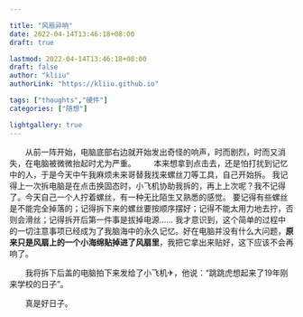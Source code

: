 ```yaml
---

title: "风扇异响"
date: 2022-04-14T13:46:18+08:00
draft: true

lastmod: 2022-04-14T13:46:18+08:00
draft: false
author: "kliiu"
authorLink: "https://kliiu.github.io"

tags: ["thoughts","硬件"]
categories: ["随想"]

lightgallery: true
---
```

&emsp;&emsp;从前一阵开始，电脑底部右边就开始发出奇怪的响声，时而剧烈，时而又消失，在电脑被微微抬起时尤为严重。<!--more-->
&emsp;&emsp;本来想拿到点击去，还是怕打扰到记忆中的人，于是今天中午我麻烦未来哥替我找来螺丝刀等工具，自己开始拆。
我记得上一次拆电脑是在点击换固态时，小飞机协助我拆的，再上上次呢？我不记得了。今天自己一个人拧着螺丝，有一种无比陌生又熟悉的感觉。
要记得有些螺丝是不能完全掉落的；记得拆下来的螺丝要按顺序摆好；记得不能太用力地去拧，否则会滑丝；记得拆开后第一件事是拔掉电源......
我才意识到，这个简单的过程中的一切注意事项已经成为了我脑海中的永久记忆。好在电脑并没有什么大问题，**原来只是风扇上的一个小海绵贴掉进了风扇里**，我把它拿出来贴好，这下应该不会再响了。

&emsp;&emsp;我将拆下后盖的电脑拍下来发给了小飞机✈，他说：“跳跳虎想起来了19年刚来学校的日子”。

&emsp;&emsp;真是好日子。
    